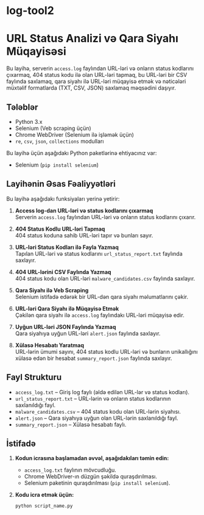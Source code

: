 # log-tool2
# URL Status Analizi və Qara Siyahı Müqayisəsi

Bu layihə, serverin `access.log` faylından URL-ləri və onların status kodlarını çıxarmaq, 404 status kodu ilə olan URL-ləri tapmaq, bu URL-ləri bir CSV faylında saxlamaq, qara siyahı ilə URL-ləri müqayisə etmək və nəticələri müxtəlif formatlarda (TXT, CSV, JSON) saxlamaq məqsədini daşıyır.

## Tələblər

- Python 3.x
- Selenium (Veb scraping üçün)
- Chrome WebDriver (Selenium ilə işləmək üçün)
- `re`, `csv`, `json`, `collections` modulları

Bu layihə üçün aşağıdakı Python paketlərinə ehtiyacınız var:
- Selenium (`pip install selenium`)

## Layihənin Əsas Fəaliyyətləri

Bu layihə aşağıdakı funksiyaları yerinə yetirir:

1. **Access log-dan URL-ləri və status kodlarını çıxarmaq**  
   Serverin `access.log` faylından URL-ləri və onların status kodlarını çıxarır.

2. **404 Status Kodlu URL-ləri Tapmaq**  
   404 status koduna sahib URL-ləri tapır və bunları sayır.

3. **URL-ləri Status Kodları ilə Fayla Yazmaq**  
   Tapılan URL-ləri və status kodlarını `url_status_report.txt` faylında saxlayır.

4. **404 URL-lərini CSV Faylında Yazmaq**  
   404 status kodu olan URL-ləri `malware_candidates.csv` faylında saxlayır.

5. **Qara Siyahı ilə Veb Scraping**  
   Selenium istifadə edərək bir URL-dən qara siyahı məlumatlarını çəkir.

6. **URL-ləri Qara Siyahı ilə Müqayisə Etmək**  
   Çəkilən qara siyahı ilə `access.log` faylındakı URL-ləri müqayisə edir.

7. **Uyğun URL-ləri JSON Faylında Yazmaq**  
   Qara siyahıya uyğun URL-ləri `alert.json` faylında saxlayır.

8. **Xülasə Hesabatı Yaratmaq**  
   URL-lərin ümumi sayını, 404 status kodlu URL-ləri və bunların unikallığını xülasə edən bir hesabat `summary_report.json` faylında saxlayır.

## Fayl Strukturu

- `access_log.txt` – Giriş log faylı (əldə edilən URL-lər və status kodları).
- `url_status_report.txt` – URL-lərin və onların status kodlarının saxlanıldığı fayl.
- `malware_candidates.csv` – 404 status kodu olan URL-lərin siyahısı.
- `alert.json` – Qara siyahıya uyğun olan URL-lərin saxlanıldığı fayl.
- `summary_report.json` – Xülasə hesabatı faylı.

## İstifadə

1. **Kodun icrasına başlamadan əvvəl, aşağıdakıları təmin edin:**
   - `access_log.txt` faylının mövcudluğu.
   - Chrome WebDriver-ın düzgün şəkildə quraşdırılması.
   - Selenium paketinin quraşdırılması (`pip install selenium`).

2. **Kodu icra etmək üçün:**

   ```bash
   python script_name.py
